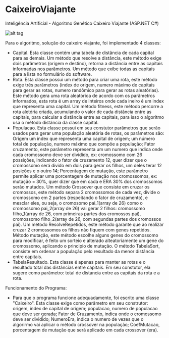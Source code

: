 # CaixeiroViajante
Inteligência Artificial - Algoritmo Genético Caixeiro Viajante (ASP.NET C#)

![alt tag](https://raw.githubusercontent.com/patricksw/CaixeiroViajante/CaixeiroViajante/imageClass.png)

Para o algoritmo, solução do caixeiro viajante, foi implementado 4 classes:

- Capital. 
    Esta classe contém uma tabela de distância de cada capital para as demais.
    Um método que resolve a distância, este método exige dois parâmetros (origem e destino), retorna a distância entre as capitais informadas nos parâmetros. 
    Um método que exibe todas as capitais para a lista no formulário do software.
- Rota. 
    Esta classe possui um método para criar uma rota, este método exige três parâmetros (index de origem, numero máximo de capitais para gerar as rotas, numero randômico para gerar as rotas aleatórias).
    Este método gera uma rota aleatórioa de acordo com os parãmetros informados, esta rota é um array de inteiros onde cada ineiro é um index que representa uma capital. 
    Um método fitness, este método percorre a rota aletória criada, acumulando o valor de cada distância entre as capitais, para calcular a distância entre as capitais, para isso o algoritmo usa o método distância da classe capital. 
- Populacao.
    Esta classe possui em seu constutor parâmetros que serão usados para gerar uma população aleatória de rotas, os parâmetros são: Origem um index que representa uma capital de origem; um número total de população, numero máximo que compõe a população; Fator cruzamento, este parâmetro representa um um numero que indica onde cada cromossomo deve ser dividido, ex: cromossomo com 26 possições, indicando o fator de cruzamento 12, quer dizer que o cromossomo será divido em dois para gerar os filhos, um deles terar 12 posições e o outro 14; Porcentagem de mutação, este parâmetro permite aplicar uma porcentagem de mutação nos cromossomos, ex: mutação = 30%, quer dizer que em cada e ERA 30% dos cromossomos serão mutados. 
    Um método Crossover que consiste em cruzar os cromossos, este método separa 2 cromossomos de cada vez, divide o cromossomo em 2 partes (respeitando o fator de cruzamento), e mesclar eles, ou seja, o cromosomo pai_1(array de 26) como o cromossomo pai_2(array de 26) vai gerar 2 filhos: cromossomo filho_1(array de 26, com primeiras partes dos cromossos pai), cromossomo filho_2(array de 26, com segundas partes dos cromossos pai). 
    Um método ResolveRepetidos, este método garante que ao realizar cruzar 2 cromossomos os filhos não fiquem com genes repetidos. 
    Método mutação, este método escolhe alguns genes do cromossomo para modificar, é feito um sorteio e alterado alteatoriamente um gene do cromossomo, aplicando o principio de mutação. 
    O método TabelaSort, consiste em ordenar a população pelo resultado da menor distância entre capitais.
- TabelaResultado. 
    Esta classe é apenas para manter as rotas e o resultado total das distâncias entre capitais. Em seu constutor, ela sugere como parâmetro: total de distancia entre as capitais da rota e a rota.

Funcionamento do Programa:
 - Para que o programa funcione adequadamente, foi escrito uma classe "Caixeiro". Esta classe exige como parâmetro em seu construtor: origem, index de capital de origem; populacao, numero de populacao que deve ser gerada; Fator de Cruzamento, indica onde o cromossomo deve ser dividido; NumeroEra, indica o numero de vezes que o algorirmo vai aplicar o método crossover na população; CoefMutacao, porcentagem de mutação que será aplicado em cada crossover (era).
